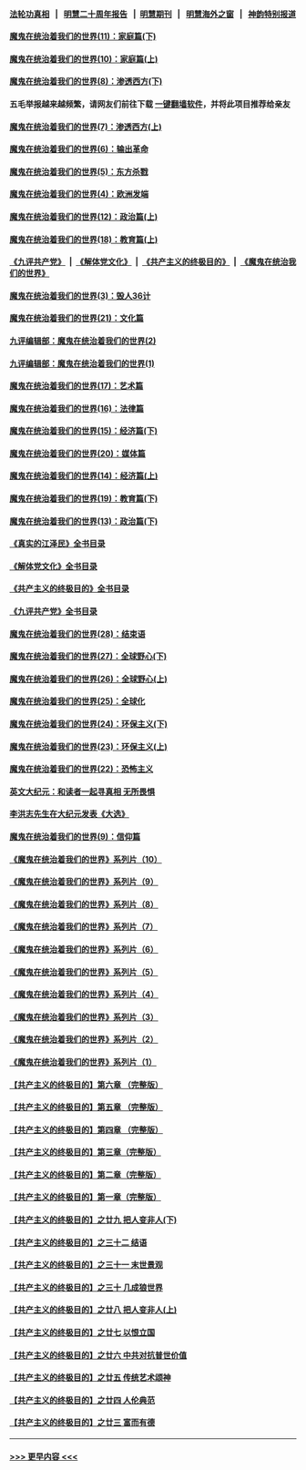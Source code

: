 #### [法轮功真相](https://github.com/gfw-breaker/truth/blob/master/README.md?t=0) &nbsp;&nbsp;|&nbsp;&nbsp; [明慧二十周年报告](https://github.com/gfw-breaker/mh-reports/blob/master/README.md?t=0) &nbsp;&nbsp;|&nbsp;&nbsp;[明慧期刊](https://github.com/gfw-breaker/mh-qikan) &nbsp;&nbsp;|&nbsp;&nbsp; [明慧海外之窗](https://github.com/gfw-breaker/mh-news/blob/master/README.md?t=0) &nbsp;&nbsp;|&nbsp;&nbsp; [神韵特别报道](https://github.com/gfw-breaker/mh-news/blob/master/shenyun.md?t=0)
#### [魔鬼在统治着我们的世界(11)：家庭篇(下)](../pages/nsc422/n10440961.md?t=12082250) 
#### [魔鬼在统治着我们的世界(10)：家庭篇(上)](../pages/nsc422/n10435448.md?t=12082250) 
#### [魔鬼在统治着我们的世界(8)：渗透西方(下)](../pages/nsc422/n10429603.md?t=12082250) 
#### 五毛举报越来越频繁，请网友们前往下载 [一键翻墙软件](https://github.com/gfw-breaker/ssr-accounts)，并将此项目推荐给亲友
#### [魔鬼在统治着我们的世界(7)：渗透西方(上)](../pages/nsc422/n10426013.md?t=12082250) 
#### [魔鬼在统治着我们的世界(6)：输出革命](../pages/nsc422/n10421536.md?t=12082250) 
#### [魔鬼在统治着我们的世界(5)：东方杀戮](../pages/nsc422/n10417707.md?t=12082250) 
#### [魔鬼在统治着我们的世界(4)：欧洲发端](../pages/nsc422/n10414890.md?t=12082250) 
#### [魔鬼在统治着我们的世界(12)：政治篇(上)](../pages/nsc422/n10444576.md?t=12082250) 
#### [魔鬼在统治着我们的世界(18)：教育篇(上)](../pages/nsc422/n10526970.md?t=12082250) 
#### [《九评共产党》](https://github.com/begood0513/9ping.md/blob/master/README.md) &nbsp;|&nbsp; [《解体党文化》](../../../../jtdwh.md/blob/master/README.md)  &nbsp;|&nbsp; [《共产主义的终极目的》](../../../../gczydzjmd.md/blob/master/README.md) &nbsp;|&nbsp; [《魔鬼在统治我们的世界》](../../../../mgztzwmdsj.md/blob/master/README.md) 
#### [魔鬼在统治着我们的世界(3)：毁人36计](../pages/nsc422/n10411583.md?t=12082250) 
#### [魔鬼在统治着我们的世界(21)：文化篇](../pages/nsc422/n10597706.md?t=12082250) 
#### [九评编辑部：魔鬼在统治着我们的世界(2)](../pages/nsc422/n10410036.md?t=12082250) 
#### [九评编辑部：魔鬼在统治着我们的世界(1)](../pages/nsc422/n10406825.md?t=12082250) 
#### [魔鬼在统治着我们的世界(17)：艺术篇](../pages/nsc422/n10499093.md?t=12082250) 
#### [魔鬼在统治着我们的世界(16)：法律篇](../pages/nsc422/n10485969.md?t=12082250) 
#### [魔鬼在统治着我们的世界(15)：经济篇(下)](../pages/nsc422/n10469975.md?t=12082250) 
#### [魔鬼在统治着我们的世界(20)：媒体篇](../pages/nsc422/n10586579.md?t=12082250) 
#### [魔鬼在统治着我们的世界(14)：经济篇(上)](../pages/nsc422/n10457370.md?t=12082250) 
#### [魔鬼在统治着我们的世界(19)：教育篇(下)](../pages/nsc422/n10564808.md?t=12082250) 
#### [魔鬼在统治着我们的世界(13)：政治篇(下)](../pages/nsc422/n10448270.md?t=12082250) 
#### [《真实的江泽民》全书目录](../pages/nsc422/n13721399.md?t=12082250) 
#### [《解体党文化》全书目录](../pages/nsc422/n13721157.md?t=12082250) 
#### [《共产主义的终极目的》全书目录](../pages/nsc422/n13721048.md?t=12082250) 
#### [《九评共产党》全书目录](../pages/nsc422/n13708085.md?t=12082250) 
#### [魔鬼在统治着我们的世界(28)：结束语](../pages/nsc422/n10936246.md?t=12082250) 
#### [魔鬼在统治着我们的世界(27)：全球野心(下)](../pages/nsc422/n10928319.md?t=12082250) 
#### [魔鬼在统治着我们的世界(26)：全球野心(上)](../pages/nsc422/n10900318.md?t=12082250) 
#### [魔鬼在统治着我们的世界(25)：全球化](../pages/nsc422/n10788205.md?t=12082250) 
#### [魔鬼在统治着我们的世界(24)：环保主义(下)](../pages/nsc422/n10695307.md?t=12082250) 
#### [魔鬼在统治着我们的世界(23)：环保主义(上)](../pages/nsc422/n10688613.md?t=12082250) 
#### [魔鬼在统治着我们的世界(22)：恐怖主义](../pages/nsc422/n10614727.md?t=12082250) 
#### [英文大纪元：和读者一起寻真相 无所畏惧](../pages/nsc422/n12542027.md?t=12082250) 
#### [李洪志先生在大纪元发表《大选》](../pages/nsc422/n12534746.md?t=12082250) 
#### [魔鬼在统治着我们的世界(9)：信仰篇](../pages/nsc422/n10432159.md?t=12082250) 
#### [《魔鬼在统治着我们的世界》系列片（10）](../pages/nsc422/n12292670.md?t=12082250) 
#### [《魔鬼在统治着我们的世界》系列片（9）](../pages/nsc422/n12290859.md?t=12082250) 
#### [《魔鬼在统治着我们的世界》系列片（8）](../pages/nsc422/n12287445.md?t=12082250) 
#### [《魔鬼在统治着我们的世界》系列片（7）](../pages/nsc422/n12283425.md?t=12082250) 
#### [《魔鬼在统治着我们的世界》系列片（6）](../pages/nsc422/n12282314.md?t=12082250) 
#### [《魔鬼在统治着我们的世界》系列片（5）](../pages/nsc422/n12281419.md?t=12082250) 
#### [《魔鬼在统治着我们的世界》系列片（4）](../pages/nsc422/n12274024.md?t=12082250) 
#### [《魔鬼在统治着我们的世界》系列片（3）](../pages/nsc422/n12271322.md?t=12082250) 
#### [《魔鬼在统治着我们的世界》系列片（2）](../pages/nsc422/n12269049.md?t=12082250) 
#### [《魔鬼在统治着我们的世界》系列片（1）](../pages/nsc422/n12267575.md?t=12082250) 
#### [【共产主义的终极目的】第六章 （完整版）](../pages/nsc422/n11428913.md?t=12082250) 
#### [【共产主义的终极目的】第五章 （完整版）](../pages/nsc422/n11428912.md?t=12082250) 
#### [【共产主义的终极目的】第四章 （完整版）](../pages/nsc422/n11428907.md?t=12082250) 
#### [【共产主义的终极目的】第三章（完整版）](../pages/nsc422/n11428848.md?t=12082250) 
#### [【共产主义的终极目的】第二章（完整版）](../pages/nsc422/n11428831.md?t=12082250) 
#### [【共产主义的终极目的】第一章（完整版）](../pages/nsc422/n11417651.md?t=12082250) 
#### [【共产主义的终极目的】之廿九 把人变非人(下)](../pages/nsc422/n11344140.md?t=12082250) 
#### [【共产主义的终极目的】之三十二 结语](../pages/nsc422/n11360535.md?t=12082250) 
#### [【共产主义的终极目的】之三十一 末世景观](../pages/nsc422/n11351129.md?t=12082250) 
#### [【共产主义的终极目的】之三十 几成狼世界](../pages/nsc422/n11348280.md?t=12082250) 
#### [【共产主义的终极目的】之廿八 把人变非人(上)](../pages/nsc422/n11340492.md?t=12082250) 
#### [【共产主义的终极目的】之廿七 以恨立国](../pages/nsc422/n11336944.md?t=12082250) 
#### [【共产主义的终极目的】之廿六 中共对抗普世价值](../pages/nsc422/n11324785.md?t=12082250) 
#### [【共产主义的终极目的】之廿五 传统艺术颂神](../pages/nsc422/n11296396.md?t=12082250) 
#### [【共产主义的终极目的】之廿四 人伦典范](../pages/nsc422/n11296397.md?t=12082250) 
#### [【共产主义的终极目的】之廿三 富而有德](../pages/nsc422/n11283598.md?t=12082250) 

----
#### [ >>> 更早内容 <<< ](../indexes/nsc422-earlier.md)
